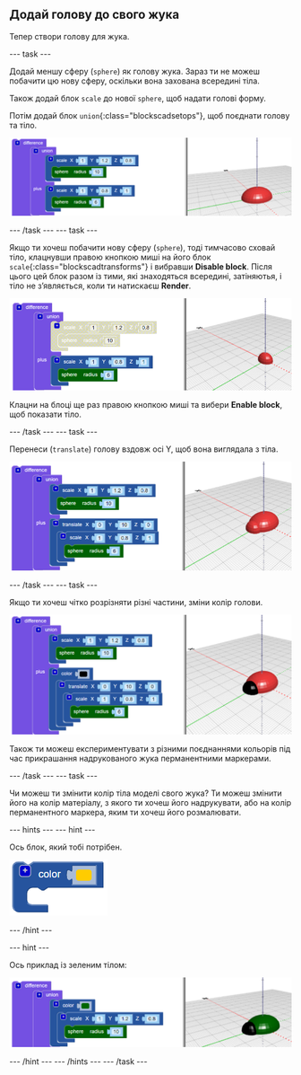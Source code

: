 ## Додай голову до свого жука

Тепер створи голову для жука.

--- task ---

Додай меншу сферу (`sphere`) як голову жука. Зараз ти не можеш побачити цю нову сферу, оскільки вона захована всередині тіла.

Також додай блок `scale` до нової `sphere`, щоб надати голові форму.

Потім додай блок `union`{:class="blockscadsetops"}, щоб поєднати голову та тіло.

![знімок екрана](images/bug-head-hidden.png)

--- /task --- --- task ---

Якщо ти хочеш побачити нову сферу (`sphere`), тоді тимчасово сховай тіло, клацнувши правою кнопкою миші на його блок `scale`{:class="blockscadtransforms"} і вибравши **Disable block**. Після цього цей блок разом із тими, які знаходяться всередині, затіняютья, і тіло не з’являється, коли ти натискаєш **Render**.

![знімок екрана](images/bug-disable.png)

Клацни на блоці ще раз правою кнопкою миші та вибери **Enable block**, щоб показати тіло.

--- /task --- --- task ---

Перенеси (`translate`) голову вздовж осі Y, щоб вона виглядала з тіла.

  ![знімок екрана](images/bug-head.png)

--- /task --- --- task ---

Якщо ти хочеш чітко розрізняти різні частини, зміни колір голови.

![знімок екрана](images/bug-head-black.png)

Також ти можеш експериментувати з різними поєднаннями кольорів під час прикрашання надрукованого жука перманентними маркерами.

--- /task --- --- task ---

Чи можеш ти змінити колір тіла моделі свого жука? Ти можеш змінити його на колір матеріалу, з якого ти хочеш його надрукувати, або на колір перманентного маркера, яким ти хочеш його розмалювати.

--- hints --- --- hint ---

Ось блок, який тобі потрібен.

![знімок екрана](images/bug-colour-block.png)

--- /hint ---

--- hint ---

Ось приклад із зеленим тілом:

![знімок екрана](images/bug-body-colour.png)

--- /hint --- --- /hints --- --- /task ---




  
